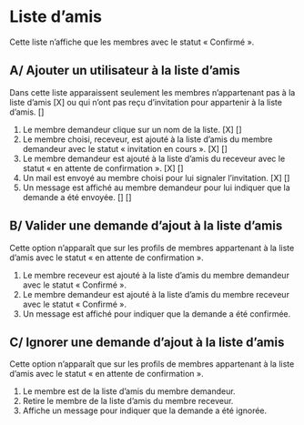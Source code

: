 # Liste d’amis
Cette liste n’affiche que les membres avec le statut « Confirmé ».

## A/ Ajouter un utilisateur à la liste d’amis
Dans cette liste apparaissent seulement les membres n’appartenant pas à la
liste d’amis [X] ou qui n’ont pas reçu d’invitation pour appartenir à la liste d’amis. []

1. Le membre demandeur clique sur un nom de la liste. [X] []
2. Le membre choisi, receveur, est ajouté à la liste d’amis du membre
demandeur avec le statut « invitation en cours ». [X] []
3. Le membre demandeur est ajouté à la liste d’amis du receveur avec le
statut « en attente de confirmation ». [X] []
4. Un mail est envoyé au membre choisi pour lui signaler l’invitation. [X] []
5. Un message est affiché au membre demandeur pour lui indiquer que la
demande a été envoyée. [] []

## B/ Valider une demande d’ajout à la liste d’amis
Cette option n’apparaît que sur les profils de membres appartenant à la liste
d’amis avec le statut « en attente de confirmation ».

1. Le membre receveur est ajouté à la liste d’amis du membre demandeur
avec le statut « Confirmé ».
2. Le membre demandeur est ajouté à la liste d’amis du membre receveur
avec le statut « Confirmé ».
3. Un message est affiché pour indiquer que la demande a été confirmée.

## C/ Ignorer une demande d’ajout à la liste d’amis
Cette option n’apparaît que sur les profils de membres appartenant à la liste
d’amis avec le statut « en attente de confirmation ».

1. Le membre est de la liste d’amis du membre demandeur.
2. Retire le membre de la liste d’amis du membre receveur.
3. Affiche un message pour indiquer que la demande a été ignorée.
